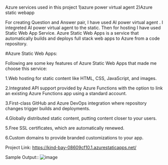 Azure services used in this project
1)azure power virtual agent 2)Azure static webapp

For creating Question and Answer pair, I have used AI power virtual agent . I integreted AI power virtual agent to the static. Then for hosting I have used Static Web App Service. Azure Static Web Apps is a service that automatically builds and deploys full stack web apps to Azure from a code repository.


#Azure Static Web Apps:

Following are some key features of Azure Static Web Apps that made me choose this service:

1.Web hosting for static content like HTML, CSS, JavaScript, and images.

2.Integrated API support provided by Azure Functions with the option to link an existing Azure Functions app using a standard account.

3.First-class GitHub and Azure DevOps integration where repository changes trigger builds and deployments.

4.Globally distributed static content, putting content closer to your users.

5.Free SSL certificates, which are automatically renewed.

6.Custom domains to provide branded customizations to your app.

Project Link: https://kind-bay-08609cf10.1.azurestaticapps.net/

Sample Output::
![image](https://user-images.githubusercontent.com/96875454/181887036-083e3118-447d-4d8a-ab46-3aeeafee2713.png)


